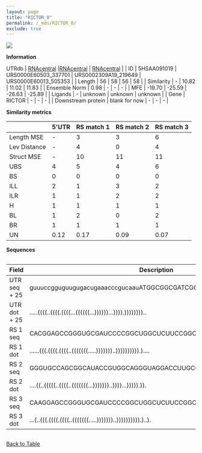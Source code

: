 ```yaml
---
layout: page
title: "RICTOR_0"
permalink: /_mds/RICTOR_0/
exclude: true
---
```




![](../../alns_9.28.22/aln_5HSAA091019_1.000.png?raw=true)


**Information**
<div style="overflow-x:auto;" markdown="block>
| | 5'UTR       | RS match 1   | RS match 2  | RS match 3 |
| ---- | ----------- | ----------- | ----------- | ----------- |
| Link | <a href="http://utrdb.ba.itb.cnr.it/getutr/5HSAA091019/1" target="_blank" rel="noopener noreferrer">UTRdb</a>   | <a href="https://rnacentral.org/rna/URS0000E60503/337701" target="_blank" rel="noopener noreferrer">RNAcentral</a>     |<a href="https://rnacentral.org/rna/URS0002309A19/219649" target="_blank" rel="noopener noreferrer">RNAcentral</a>  | <a href="https://rnacentral.org/rna/URS0000E60013/505353" target="_blank" rel="noopener noreferrer">RNAcentral</a>   |
| ID | 5HSAA091019     | URS0000E60503_337701     | URS0002309A19_219649     | URS0000E60013_505353     |
| Length | 56     |  58    | 56   |  58    |
| Similarity | - | 10.82 | 11.02 | 11.83 |
| Ensemble Norm | 0.98 | - | - | - |
| MFE | -19.70 | -25.59 | -26.63 | -25.89 |
| Ligands | - | unknown | unknown | unknown |
| Gene | RICTOR | - | - | - |
| Downstream protein | blank for now    |    -    | -  | - |
</div>

**Similarity metrics**

| | 5'UTR       | RS match 1   | RS match 2  | RS match 3 |
| ---- | ----------- | ----------- | ----------- | ----------- |
| Length MSE | - | 3 | 3 | 6 |
| Lev Distance | - | 4 | 0 | 4 |
| Struct MSE | - | 10 | 11 | 11 |
| UBS| 4 | 5 | 4 | 6 |
| BS | 0 | 0 | 0 | 0 |
| ILL | 2 | 1 | 3 | 2 |
| ILR | 1 | 1 | 2 | 2 |
| H | 1 | 1 | 1 | 1 |
| BL | 1 | 2 | 0 | 2 |
| BR | 1 | 1 | 1 | 1 |
| UN | 0.12 | 0.17 | 0.09 | 0.07 |

**Sequences**


<div style="overflow-x:auto;">

<table>
<colgroup>
<col width="30%" />
<col width="70%" />
</colgroup>
<thead>
<tr class="header">
<th>Field</th>
<th>Description</th>
</tr>
</thead>
<tbody>
<tr>
<td markdown="span">UTR seq + 25 </td>
<td markdown="span"> guuuccgguguugugacugaaacccgucaauATGGCGGCGATCGGCCGCGGCCGCT </td>
</tr>
<tr>
<td markdown="span">UTR dot + 25  </td>
<td markdown="span"> .....((((..((((.((((...((((((...))))))...)))).))))))))..
</td>
</tr>


<tr>
<td markdown="span">RS 1 seq </td>
<td markdown="span"> CACGGAGCCGGGUGCGAUCCCCGGCUGGCUCUUCCGGCCGCCGAUCCGCCGGACAACC
</td>
</tr>


<tr>
<td markdown="span">RS 1 dot </td>
<td markdown="span"> ......(((.((((.((((..(((((((.....)))))))..)))))))))).)....
</td>
</tr>


<tr>
<td markdown="span">RS 2 seq </td>
<td markdown="span"> GGGUGCCAGCGGCAUACCGUGGCAGGGUAGGACCUUGCGCUGGUCGGGCCGCCGCG
</td>
</tr>


<tr>
<td markdown="span">RS 2 dot </td>
<td markdown="span"> ....((..(((((..((((..(((((((...)))))))..))))...))))).)).
</td>
</tr>


<tr>
<td markdown="span">RS 3 seq </td>
<td markdown="span"> CAAGGAGCCGGGUGCGAUCCCCGGCUGGCUCUUCCGGCCGCCGAUCCGCCGGACAACA
</td>
</tr>


<tr>
<td markdown="span">RS 3 dot </td>
<td markdown="span"> ...(..(((.((((.((((..(((((((.....)))))))..)))))))))).)..).
</td>
</tr>

</tbody>
</table>


</div>


[Back to Table](../../display)
